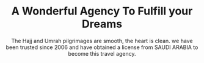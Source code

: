 ---
title: "A Wonderful Agency To Fulfill your Dreams"
subtitle: "The Hajj and Umrah pilgrimages are smooth, the heart is clean. we have been trusted since 2006 and have obtained a license from SAUDI ARABIA to become this travel agency."
features: [
  {
    title: "Flight Jakarta Saudi - Saudi Jakarta",
    icon: "flight",
  },
  {
    title: "Tickets are included in the cost",
    icon: "ticket",
  },
  {
    title: "Comfortable hotel with a rating of 4",
    icon: "hostel",
  },
  {
    title: "We cover the Visa Fee and it's Included",
    icon: "visa"
  }
]
image: "../images/dream_image.png"
buttonText: "Learn More"
buttonTextOutline: "Contact Us"
---